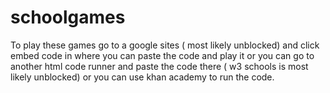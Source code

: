 # schoolgames
To play these games go to a google sites ( most likely unblocked) and click embed code in where you can paste the code and play it or you can go to another html code runner and paste the code there ( w3 schools is most likely unblocked) or you can use khan academy to run the code. 
